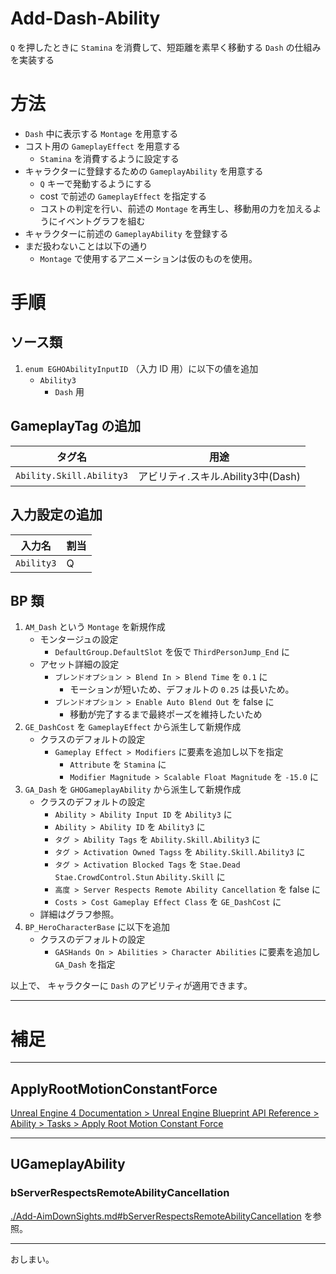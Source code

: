 # Add-Dash-Ability
`Q` を押したときに `Stamina` を消費して、短距離を素早く移動する `Dash` の仕組みを実装する

# 方法
* `Dash` 中に表示する `Montage` を用意する
* コスト用の `GameplayEffect` を用意する
	* `Stamina` を消費するように設定する
* キャラクターに登録するための `GameplayAbility` を用意する
	* `Q` キーで発動するようにする
	* cost で前述の `GameplayEffect` を指定する
	* コストの判定を行い、前述の `Montage` を再生し、移動用の力を加えるようにイベントグラフを組む
* キャラクターに前述の `GameplayAbility` を登録する
* まだ扱わないことは以下の通り
	* `Montage` で使用するアニメーションは仮のものを使用。


# 手順

## ソース類

1. `enum EGHOAbilityInputID` （入力 ID 用）に以下の値を追加
	* `Ability3`
		* `Dash` 用


## GameplayTag の追加

| タグ名                        | 用途                                                                |
|-------------------------------|---------------------------------------------------------------------|
| `Ability.Skill.Ability3`      | アビリティ.スキル.Ability3中(Dash)                                  |

## 入力設定の追加

| 入力名     | 割当       |
|------------|------------|
| `Ability3` | Q          |

## BP 類

1. `AM_Dash` という `Montage` を新規作成
	* モンタージュの設定
		* `DefaultGroup.DefaultSlot` を仮で `ThirdPersonJump_End` に
	* アセット詳細の設定
		* `ブレンドオプション > Blend In > Blend Time` を `0.1` に
			* モーションが短いため、デフォルトの `0.25` は長いため。
		* `ブレンドオプション > Enable Auto Blend Out` を false に
			* 移動が完了するまで最終ポーズを維持したいため
1. `GE_DashCost` を `GameplayEffect` から派生して新規作成
	* クラスのデフォルトの設定
		* `Gameplay Effect > Modifiers` に要素を追加し以下を指定
			* `Attribute` を `Stamina` に
			* `Modifier Magnitude > Scalable Float Magnitude` を `-15.0` に
1. `GA_Dash` を `GHOGameplayAbility` から派生して新規作成
	* クラスのデフォルトの設定
		* `Ability > Ability Input ID` を `Ability3` に
		* `Ability > Ability ID` を `Ability3` に
		* `タグ > Ability Tags` を `Ability.Skill.Ability3` に
		* `タグ > Activation Owned Tagss` を `Ability.Skill.Ability3` に
		* `タグ > Activation Blocked Tags` を `Stae.Dead` `Stae.CrowdControl.Stun` `Ability.Skill` に
		* `高度 > Server Respects Remote Ability Cancellation` を false に
		* `Costs > Cost Gameplay Effect Class` を `GE_DashCost` に
	* 詳細はグラフ参照。
1. `BP_HeroCharacterBase` に以下を追加
	* クラスのデフォルトの設定
		* `GASHands On > Abilities > Character Abilities` に要素を追加し `GA_Dash` を指定


以上で、 キャラクターに `Dash` のアビリティが適用できます。

-----
# 補足

-----
## ApplyRootMotionConstantForce

[Unreal Engine 4 Documentation > Unreal Engine Blueprint API Reference > Ability > Tasks > Apply Root Motion Constant Force](https://docs.unrealengine.com/en-US/BlueprintAPI/Ability/Tasks/ApplyRootMotionConstantForce/index.html)


-----
## UGameplayAbility

### bServerRespectsRemoteAbilityCancellation

[./Add-AimDownSights.md#bServerRespectsRemoteAbilityCancellation](./Add-AimDownSights.md#bServerRespectsRemoteAbilityCancellation) を参照。


-----
おしまい。
